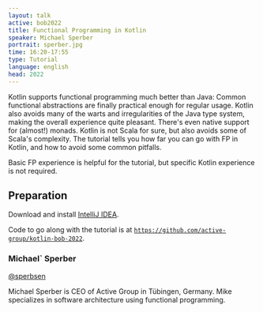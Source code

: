```yaml
---
layout: talk
active: bob2022
title: Functional Programming in Kotlin
speaker: Michael Sperber
portrait: sperber.jpg
time: 16:20-17:55
type: Tutorial
language: english
head: 2022
---
```


Kotlin supports functional programming much better than Java: Common
functional abstractions are finally practical enough for regular
usage.  Kotlin also avoids many of the warts and irregularities of the
Java type system, making the overall experience quite pleasant.
There's even native support for (almost!) monads.  Kotlin is not Scala
for sure, but also avoids some of Scala's complexity.  The tutorial
tells you how far you can go with FP in Kotlin, and how to avoid some
common pitfalls.

Basic FP experience is helpful for the tutorial, but specific Kotlin
experience is not required.

## Preparation

Download and install [IntelliJ IDEA](https://www.jetbrains.com/).

Code to go along with the tutorial is at [`https://github.com/active-group/kotlin-bob-2022`](https://github.com/active-group/kotlin-bob-2022).

### Michael` Sperber

[@sperbsen](https://twitter.com/sperbsen)

Michael Sperber is CEO of Active Group in Tübingen, Germany.  Mike
specializes in software architecture using functional programming.
